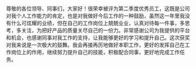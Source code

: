 尊敬的各位领导、同事们，大家好！很荣幸被评为第二季度优秀员工，这既是公司对我个人工作能力的肯定，也是对我做好今后工作的一种鼓励，虽然这一年里我没有什么可炫耀的业绩，但在自己的工作岗位上兢兢业业，认真对待每一件事，多思考，多关注，为把好产品的质量关尽自己的一份力。非常感谢公司为我提供的平台和机会，也感谢同事对我工作的支持，让我能够更好的学习和提升自己。这次获奖对我来说是一次极大的鼓舞。我会再接再厉地做好本职工作，更好的发挥自己在工作岗位上的作用，继续努力提升自己的技能，积极配合同事，更好地完成工作任务。
